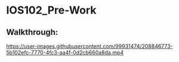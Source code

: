 # IOS102_Pre-Work

## Walkthrough:



https://user-images.githubusercontent.com/99931474/208846773-5b102efc-7770-4fc3-aa4f-0d2cb660a8da.mp4


